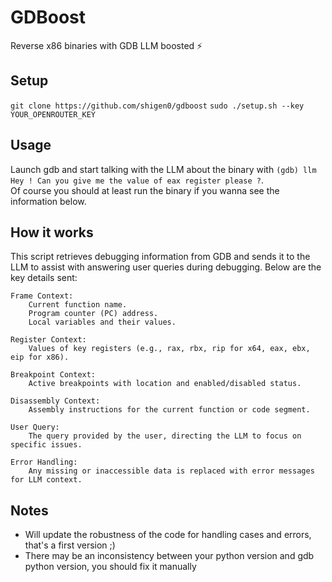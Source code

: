 # GDBoost

Reverse x86 binaries with GDB LLM boosted ⚡

## Setup

`git clone https://github.com/shigen0/gdboost`
`sudo ./setup.sh --key YOUR_OPENROUTER_KEY`

## Usage

Launch gdb and start talking with the LLM about the binary with `(gdb) llm Hey ! Can you give me the value of eax register please ?`.  
Of course you should at least run the binary if you wanna see the information below.

## How it works

This script retrieves debugging information from GDB and sends it to the LLM to assist with answering user queries during debugging. Below are the key details sent:

    Frame Context:
        Current function name.
        Program counter (PC) address.
        Local variables and their values.

    Register Context:
        Values of key registers (e.g., rax, rbx, rip for x64, eax, ebx, eip for x86).

    Breakpoint Context:
        Active breakpoints with location and enabled/disabled status.

    Disassembly Context:
        Assembly instructions for the current function or code segment.

    User Query:
        The query provided by the user, directing the LLM to focus on specific issues.

    Error Handling:
        Any missing or inaccessible data is replaced with error messages for LLM context.

## Notes

- Will update the robustness of the code for handling cases and errors, that's a first version ;)
- There may be an inconsistency between your python version and gdb python version, you should fix it manually
